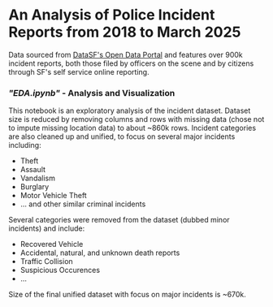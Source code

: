 # An Analysis of Police Incident Reports from 2018 to March 2025

Data sourced from [DataSF's Open Data Portal](https://data.sfgov.org/Public-Safety/Police-Department-Incident-Reports-2018-to-Present/wg3w-h783/about_data) and features over 900k incident reports, both those filed by officers on the scene and by citizens through SF's self service online reporting.
 
### ***"EDA.ipynb"* - Analysis and Visualization**
This notebook is an exploratory analysis of the incident dataset. Dataset size is reduced by removing columns and rows with missing data (chose not to impute missing location data) to about ~860k rows. Incident categories are also cleaned up and unified, to focus on several major incidents including:
- Theft
- Assault
- Vandalism
- Burglary
- Motor Vehicle Theft
- ... and other similar criminal incidents

Several categories were removed from the dataset (dubbed minor incidents) and include:
- Recovered Vehicle
- Accidental, natural, and unknown death reports
- Traffic Collision
- Suspicious Occurences 
- ... 

Size of the final unified dataset with focus on major incidents is ~670k.